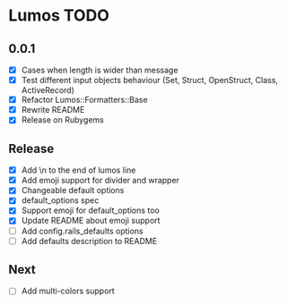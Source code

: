 # Lumos TODO

## 0.0.1
- [x] Cases when length is wider than message
- [x] Test different input objects behaviour (Set, Struct, OpenStruct, Class, ActiveRecord)
- [x] Refactor Lumos::Formatters::Base
- [x] Rewrite README
- [x] Release on Rubygems

## Release
- [x] Add \n to the end of lumos line
- [x] Add emoji support for divider and wrapper
- [x] Changeable default options
- [x] default_options spec
- [x] Support emoji for default_options too
- [x] Update README about emoji support
- [ ] Add config.rails_defaults options
- [ ] Add defaults description to README

## Next
- [ ] Add multi-colors support

